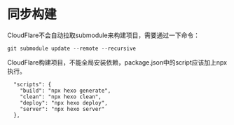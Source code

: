 # 同步构建

CloudFlare不会自动拉取submodule来构建项目，需要通过一下命令：

```
git submodule update --remote --recursive
```

CloudFlare构建项目，不能全局安装依赖，package.json中的script应该加上npx执行。

```
  "scripts": {
    "build": "npx hexo generate",
    "clean": "npx hexo clean",
    "deploy": "npx hexo deploy",
    "server": "npx hexo server"
  },
```